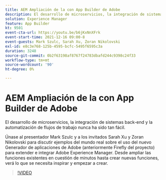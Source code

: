 ```yaml
---
title: AEM Ampliación de la con App Builder de Adobe
description: El desarrollo de microservicios, la integración de sistemas back-end y la automatización de flujos de trabajo nunca ha sido tan fácil.
solution: Experience Manager
feature: App Builder
kt: 9501
event-cta-url: https://youtu.be/b6jKxNnXFrk
event-start-time: 2021-12-16 09:00-8
event-guests: Mark Szulc, Sarah Xu, Zoran Nikolovski
exl-id: e8c3e768-125b-4595-bcfc-5495f6595c3a
duration: 3248
source-git-commit: 0b2f63198af8767f24783dbafd244c9398c24f33
workflow-type: tm+mt
source-wordcount: '90'
ht-degree: 0%

---
```


# AEM Ampliación de la con App Builder de Adobe

El desarrollo de microservicios, la integración de sistemas back-end y la automatización de flujos de trabajo nunca ha sido tan fácil.

Únase al presentador Mark Szulc y a los invitados Sarah Xu y Zoran Nikolovski para discutir ejemplos del mundo real sobre el uso del nuevo Generador de aplicaciones de Adobe (anteriormente Firefly del proyecto) para extender e integrar Adobe Experience Manager.  Desde ampliar las funciones existentes en cuestión de minutos hasta crear nuevas funciones, verá lo que se necesita inspirar y empezar a crear.

>[!VIDEO](https://video.tv.adobe.com/v/339319/?quality=12&learn=on)

